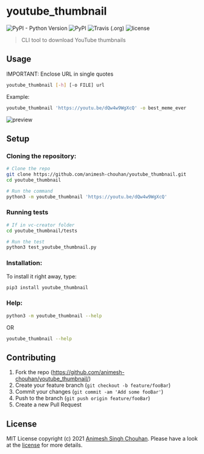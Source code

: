 # youtube_thumbnail

![PyPI - Python Version](https://img.shields.io/pypi/pyversions/vcf_creator)
![PyPI](https://img.shields.io/pypi/v/vcf_creator)
![Travis (.org)](https://img.shields.io/travis/animesh-chouhan/vcf-creator)
![license](https://img.shields.io/github/license/animesh-chouhan/vcf-creator)

> CLI tool to download YouTube thumbnails

## Usage

IMPORTANT: Enclose URL in single quotes

```sh
youtube_thumbnail [-h] [-o FILE] url
```
Example:

```sh
youtube_thumbnail 'https://youtu.be/dQw4w9WgXcQ' -o best_meme_ever
```

![preview](https://raw.githubusercontent.com/animesh-chouhan/vcf-creator/main/assets/preview.gif)


## Setup

### Cloning the repository:
```sh
# Clone the repo
git clone https://github.com/animesh-chouhan/youtube_thumbnail.git
cd youtube_thumbnail

# Run the command
python3 -m youtube_thumbnail 'https://youtu.be/dQw4w9WgXcQ'
```
### Running tests
```sh
# If in vc-creator folder
cd youtube_thumbnail/tests

# Run the test
python3 test_youtube_thumbnail.py
```

### Installation:

To install it right away, type:
```sh
pip3 install youtube_thumbnail
```

### Help:
```sh
python3 -m youtube_thumbnail --help
```
OR

```sh
youtube_thumbnail --help
```

## Contributing

1. Fork the repo (<https://github.com/animesh-chouhan/youtube_thumbnail/>)
2. Create your feature branch (`git checkout -b feature/fooBar`)
3. Commit your changes (`git commit -am 'Add some fooBar'`)
4. Push to the branch (`git push origin feature/fooBar`)
5. Create a new Pull Request

<!-- Markdown link & img dfn's -->
[license]: https://img.shields.io/github/license/animesh-chouhan/youtube_thumbnail
[wiki]: https://github.com/animesh-chouhan/youtube_thumbnail/wiki

## License
MIT License
copyright (c) 2021 [Animesh Singh Chouhan](https://github.com/animesh-chouhan). Please have a look at the [license](LICENSE) for more details.
